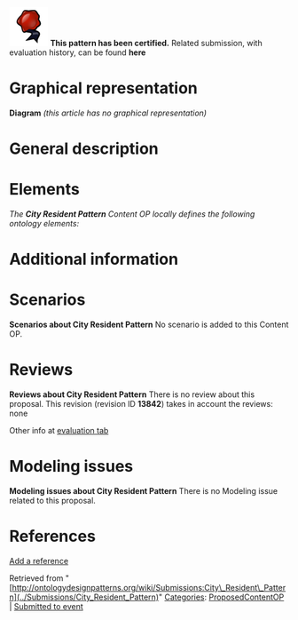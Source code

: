 [![](../images/thumb/b/b5/Certified.png/70px-Certified.png)](../Image/Certified.png "Certified.png") __This pattern has been certified.__
Related submission, with evaluation history, can be found __here__





#  Graphical representation


__Diagram__
_(this article has no graphical representation)_



#  General description


  




#  Elements


_The __City Resident Pattern__ Content OP locally defines the following ontology elements:_



#  Additional information


#  Scenarios



__Scenarios about City Resident Pattern__
No scenario is added to this Content OP.




#  Reviews



__Reviews about City Resident Pattern__
There is no review about this proposal.
This revision (revision ID __13842__) takes in account the reviews: none


Other info at [evaluation tab](http://ontologydesignpatterns.org/wiki/index.php?title=Submissions:City_Resident_Pattern&action=evaluation "http://ontologydesignpatterns.org/wiki/index.php?title=Submissions:City_Resident_Pattern&action=evaluation")




  




#  Modeling issues



__Modeling issues about City Resident Pattern__
There is no Modeling issue related to this proposal.




  




#  References


[Add a reference](index.php@title=Odp%253AAdd_reference&subject=Submissions%253ACity+Resident+Pattern.html "http://ontologydesignpatterns.org/wiki/index.php?title=Odp:Add_reference&subject=Submissions%3ACity+Resident+Pattern")


  






Retrieved from "[http://ontologydesignpatterns.org/wiki/Submissions:City\_Resident\_Pattern](../Submissions/City_Resident_Pattern)"
 [Categories](http://ontologydesignpatterns.org/wiki/Special:Categories "Special:Categories"): [ProposedContentOP](../Category/ProposedContentOP "Category:ProposedContentOP") | [Submitted to event](../Category/Submitted_to_event "Category:Submitted to event")
